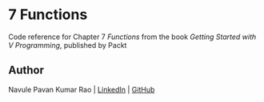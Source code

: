 # 7 Functions

Code reference for Chapter 7 *Functions* from the book *Getting Started with V Programming*, published by Packt

## Author

Navule Pavan Kumar Rao | [LinkedIn](https://www.linkedin.com/in/navule/) | [GitHub](https://www.github.com/windson)
